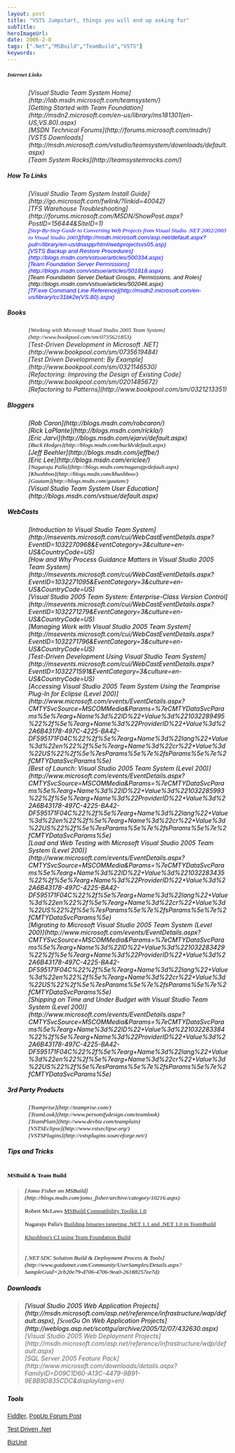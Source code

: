 ```yaml
---
layout: post 
title: "VSTS Jumpstart, things you will end up asking for"
subTitle: 
heroImageUrl: 
date: 2006-2-8
tags: [".Net","MSBuild","TeamBuild","VSTS"]
keywords: 
---
```


##### <SPAN style="FONT-SIZE: 10pt; FONT-FAMILY: Verdana">Internet Links

<ADDRESS class=MsoNormal style="MARGIN: 0in 0in 0pt 0.5in">[Visual Studio Team System Home](http://lab.msdn.microsoft.com/teamsystem/)</ADDRESS>
<ADDRESS class=MsoNormal style="MARGIN: 0in 0in 0pt 0.5in">[Getting Started with Team Foundation](http://msdn2.microsoft.com/en-us/library/ms181301(en-US,VS.80).aspx)</ADDRESS>
<ADDRESS class=MsoNormal style="MARGIN: 0in 0in 0pt 0.5in">[MSDN Technical Forums](http://forums.microsoft.com/msdn/)</ADDRESS>
<ADDRESS class=MsoNormal style="MARGIN: 0in 0in 0pt 0.5in">[VSTS Downloads](http://msdn.microsoft.com/vstudio/teamsystem/downloads/default.aspx)</ADDRESS>
<ADDRESS class=MsoNormal style="MARGIN: 0in 0in 0pt 0.5in">[Team System Rocks](http://teamsystemrocks.com/)<FONT color=#000000></ADDRESS></FONT>

##### How To Links

<ADDRESS class=MsoNormal style="MARGIN: 0in 0in 0pt 0.5in">[Visual Studio Team System Install Guide](http://go.microsoft.com/fwlink/?linkid=40042)</ADDRESS>
<ADDRESS class=MsoNormal style="MARGIN: 0in 0in 0pt 0.5in">[TFS Warehouse Troubleshooting](http://forums.microsoft.com/MSDN/ShowPost.aspx?PostID=156444&SiteID=1)</ADDRESS>
<ADDRESS class=MsoNormal style="MARGIN: 0in 0in 0pt 0.5in"><SPAN style="FONT-SIZE: 10pt; COLOR: blue; FONT-FAMILY: Arial">[<FONT face=Verdana>Step-By-Step Guide to Converting Web Projects from Visual Studio .NET 2002/2003 to Visual Studio 2005</FONT>](http://msdn.microsoft.com/asp.net/default.aspx?pull=/library/en-us/dnaspp/html/webprojectsvs05.asp)</SPAN></ADDRESS>
<ADDRESS class=MsoNormal style="MARGIN: 0in 0in 0pt 0.5in"><SPAN style="FONT-SIZE: 10pt; COLOR: blue; FONT-FAMILY: Arial">[VSTS Backup and Restore Procedures](http://blogs.msdn.com/vstsue/articles/500334.aspx)</SPAN></ADDRESS>
<ADDRESS class=MsoNormal style="MARGIN: 0in 0in 0pt 0.5in"><SPAN style="FONT-SIZE: 10pt; COLOR: blue; FONT-FAMILY: Arial">[Team Foundation&nbsp;Server Permissions](http://blogs.msdn.com/vstsue/articles/501818.aspx)</SPAN></ADDRESS>
<ADDRESS class=MsoNormal style="MARGIN: 0in 0in 0pt 0.5in"><SPAN style="FONT-SIZE: 10pt; COLOR: blue; FONT-FAMILY: Arial"><FONT color=#000000>[Team Foundation Server Default Groups, Permissions, and Roles](http://blogs.msdn.com/vstsue/articles/502046.aspx)</FONT></SPAN></ADDRESS>
<ADDRESS class=MsoNormal style="MARGIN: 0in 0in 0pt 0.5in"><SPAN style="FONT-SIZE: 10pt; COLOR: blue; FONT-FAMILY: Arial">[TF.exe Command Line Reference](http://msdn2.microsoft.com/en-us/library/cc31bk2e(VS.80).aspx)</SPAN></ADDRESS>

##### Books

<ADDRESS class=MsoNormal style="MARGIN: 0in 1in 0pt 0.5in"><SPAN style="FONT-SIZE: 10pt; FONT-FAMILY: Verdana">[Working with Microsoft Visual Studio 2005 Team System](http://www.bookpool.com/sm/0735621853)</SPAN></ADDRESS>
<ADDRESS class=MsoNormal style="MARGIN: 0in 1in 0pt 0.5in"><SPAN style="FONT-SIZE: 10pt; FONT-FAMILY: Verdana"><FONT color=#000000></FONT></ADDRESS>
<ADDRESS class=MsoNormalIndent style="MARGIN: 0in 0in 0pt 0.5in">[Test-Driven Development in Microsoft .NET](http://www.bookpool.com/sm/0735619484)</ADDRESS>
<ADDRESS class=MsoNormalIndent style="MARGIN: 0in 0in 0pt 0.5in">[Test Driven Development: By Example](http://www.bookpool.com/sm/0321146530)</ADDRESS>
<ADDRESS class=MsoNormalIndent style="MARGIN: 0in 0in 0pt 0.5in">[Refactoring: Improving the Design of Existing Code](http://www.bookpool.com/sm/0201485672)</ADDRESS>
<ADDRESS class=MsoNormalIndent style="MARGIN: 0in 0in 0pt 0.5in">[Refactoring to Patterns](http://www.bookpool.com/sm/0321213351)</ADDRESS></SPAN>

##### Bloggers
<FONT color=#000000>
<ADDRESS class=MsoNormal style="MARGIN: 0in 0in 0pt 0.5in">[Rob Caron](http://blogs.msdn.com/robcaron/)</ADDRESS>
<ADDRESS class=MsoNormal style="MARGIN: 0in 0in 0pt 0.5in">[Rick LaPlante](http://blogs.msdn.com/rickla/)</ADDRESS>
<ADDRESS class=MsoNormal style="MARGIN: 0in 0in 0pt 0.5in">[Eric Jarvi](http://blogs.msdn.com/ejarvi/default.aspx)</ADDRESS>
<ADDRESS class=MsoNormal style="MARGIN: 0in 0in 0pt 0.5in"><SPAN style="FONT-SIZE: 10pt; FONT-FAMILY: Verdana"><?xml:namespace prefix = o ns = "urn:schemas-microsoft-com:office:office" /><o:p>[Buck Hodges](http://blogs.msdn.com/buckh/default.aspx)</o:p></SPAN></ADDRESS>
<ADDRESS class=MsoNormal style="MARGIN: 0in 0in 0pt 0.5in">[Jeff Beehler](http://blogs.msdn.com/jeffbe/)</ADDRESS>
<ADDRESS class=MsoNormal style="MARGIN: 0in 0in 0pt 0.5in">[Eric Lee](http://blogs.msdn.com/ericlee/)<SPAN style="FONT-SIZE: 10pt; COLOR: blue; FONT-FAMILY: Arial"><FONT color=#000000><SPAN style="FONT-SIZE: 10pt; FONT-FAMILY: Verdana"><FONT color=#000000><SPAN style="FONT-SIZE: 10pt; FONT-FAMILY: Verdana"><SPAN style="FONT-SIZE: 10pt; COLOR: blue; FONT-FAMILY: Arial"><FONT color=#000000><SPAN style="FONT-SIZE: 10pt; FONT-FAMILY: Verdana"><FONT color=#000000><SPAN style="FONT-SIZE: 10pt; FONT-FAMILY: Verdana"></SPAN></FONT></SPAN></FONT></SPAN></SPAN></FONT></SPAN></FONT></SPAN></ADDRESS>
<ADDRESS class=MsoNormal style="MARGIN: 0in 0in 0pt 0.5in"><SPAN style="FONT-SIZE: 10pt; COLOR: blue; FONT-FAMILY: Arial"><FONT color=#000000><SPAN style="FONT-SIZE: 10pt; FONT-FAMILY: Verdana"><FONT color=#000000><SPAN style="FONT-SIZE: 10pt; FONT-FAMILY: Verdana"><SPAN style="FONT-SIZE: 10pt; COLOR: blue; FONT-FAMILY: Arial"><FONT color=#000000><SPAN style="FONT-SIZE: 10pt; FONT-FAMILY: Verdana"><FONT color=#000000><SPAN style="FONT-SIZE: 10pt; FONT-FAMILY: Verdana">[Nagaraju Palla](http://blogs.msdn.com/nagarajp/default.aspx)</SPAN></FONT></SPAN></FONT></SPAN></SPAN></FONT></SPAN></FONT></SPAN><SPAN style="FONT-SIZE: 10pt; COLOR: blue; FONT-FAMILY: Arial"><FONT color=#000000><SPAN style="FONT-SIZE: 10pt; FONT-FAMILY: Verdana"><FONT color=#000000><SPAN style="FONT-SIZE: 10pt; FONT-FAMILY: Verdana"><SPAN style="FONT-SIZE: 10pt; COLOR: blue; FONT-FAMILY: Arial"><FONT color=#000000><SPAN style="FONT-SIZE: 10pt; FONT-FAMILY: Verdana"><FONT color=#000000><SPAN style="FONT-SIZE: 10pt; FONT-FAMILY: Verdana"></SPAN></FONT></SPAN></FONT></SPAN></SPAN></FONT></SPAN></FONT></SPAN></ADDRESS>
<ADDRESS class=MsoNormal style="MARGIN: 0in 0in 0pt 0.5in"><SPAN style="FONT-SIZE: 10pt; COLOR: blue; FONT-FAMILY: Arial"><FONT color=#000000><SPAN style="FONT-SIZE: 10pt; FONT-FAMILY: Verdana"><FONT color=#000000><SPAN style="FONT-SIZE: 10pt; FONT-FAMILY: Verdana"><SPAN style="FONT-SIZE: 10pt; COLOR: blue; FONT-FAMILY: Arial"><FONT color=#000000><SPAN style="FONT-SIZE: 10pt; FONT-FAMILY: Verdana"><FONT color=#000000><SPAN style="FONT-SIZE: 10pt; FONT-FAMILY: Verdana">[Khushboo](http://blogs.msdn.com/khushboo/)</SPAN></FONT></SPAN></FONT></SPAN></SPAN></FONT></SPAN></FONT></SPAN></ADDRESS>
<ADDRESS class=MsoNormal style="MARGIN: 0in 0in 0pt 0.5in"><SPAN style="FONT-SIZE: 10pt; COLOR: blue; FONT-FAMILY: Arial"><FONT color=#000000><SPAN style="FONT-SIZE: 10pt; FONT-FAMILY: Verdana"><FONT color=#000000><SPAN style="FONT-SIZE: 10pt; FONT-FAMILY: Verdana"><SPAN style="FONT-SIZE: 10pt; COLOR: blue; FONT-FAMILY: Arial"><FONT color=#000000><SPAN style="FONT-SIZE: 10pt; FONT-FAMILY: Verdana"><FONT color=#000000><SPAN style="FONT-SIZE: 10pt; FONT-FAMILY: Verdana"></SPAN></FONT></SPAN></FONT></SPAN></SPAN></FONT></SPAN></FONT></SPAN><SPAN style="FONT-SIZE: 10pt; COLOR: blue; FONT-FAMILY: Arial"><FONT color=#000000><SPAN style="FONT-SIZE: 10pt; FONT-FAMILY: Verdana"><FONT color=#000000><SPAN style="FONT-SIZE: 10pt; FONT-FAMILY: Verdana"><SPAN style="FONT-SIZE: 10pt; COLOR: blue; FONT-FAMILY: Arial"><FONT color=#000000><SPAN style="FONT-SIZE: 10pt; FONT-FAMILY: Verdana"><FONT color=#000000><SPAN style="FONT-SIZE: 10pt; FONT-FAMILY: Verdana">[Gautam](http://blogs.msdn.com/gautam/)</SPAN></FONT></SPAN></FONT></SPAN></SPAN></FONT></SPAN></FONT></SPAN></ADDRESS>
<ADDRESS class=MsoNormal style="MARGIN: 0in 0in 0pt 0.5in"><SPAN style="FONT-SIZE: 10pt; COLOR: blue; FONT-FAMILY: Arial"><FONT color=#000000><SPAN style="FONT-SIZE: 10pt; FONT-FAMILY: Verdana"><FONT color=#000000><SPAN style="FONT-SIZE: 10pt; FONT-FAMILY: Verdana"><SPAN style="FONT-SIZE: 10pt; COLOR: blue; FONT-FAMILY: Arial"><FONT color=#000000><SPAN style="FONT-SIZE: 10pt; FONT-FAMILY: Verdana"><FONT color=#000000><SPAN style="FONT-SIZE: 10pt; FONT-FAMILY: Verdana"></SPAN></FONT></SPAN></FONT></SPAN></SPAN></FONT></SPAN></FONT></SPAN>[Visual Studio Team System User Education](http://blogs.msdn.com/vstsue/default.aspx)</FONT></ADDRESS>

##### WebCasts<FONT color=#000000>

<ADDRESS class=MsoNormal style="MARGIN: 0in 0in 0pt 0.5in">[Introduction to Visual Studio Team System](http://msevents.microsoft.com/cui/WebCastEventDetails.aspx?EventID=1032270968&EventCategory=3&culture=en-US&CountryCode=US)</ADDRESS>
<ADDRESS class=MsoNormal style="MARGIN: 0in 0in 0pt 0.5in">[How and Why Process Guidance Matters in Visual Studio 2005 Team System](http://msevents.microsoft.com/cui/WebCastEventDetails.aspx?EventID=1032271095&EventCategory=3&culture=en-US&CountryCode=US)</ADDRESS>
<ADDRESS class=MsoNormal style="MARGIN: 0in 0in 0pt 0.5in">[Visual Studio 2005 Team System: Enterprise-Class Version Control](http://msevents.microsoft.com/cui/WebCastEventDetails.aspx?EventID=1032271279&EventCategory=3&culture=en-US&CountryCode=US)</ADDRESS>
<ADDRESS class=MsoNormal style="MARGIN: 0in 0in 0pt 0.5in">[Managing Work with Visual Studio 2005 Team System](http://msevents.microsoft.com/cui/WebCastEventDetails.aspx?EventID=1032271796&EventCategory=3&culture=en-US&CountryCode=US)</ADDRESS>
<ADDRESS class=MsoNormal style="MARGIN: 0in 0in 0pt 0.5in">[Test-Driven Development Using Visual Studio Team System](http://msevents.microsoft.com/cui/WebCastEventDetails.aspx?EventID=1032271591&EventCategory=3&culture=en-US&CountryCode=US)</ADDRESS>
<ADDRESS class=MsoNormal style="MARGIN: 0in 0in 0pt 0.5in">[Accessing Visual Studio 2005 Team System Using the Teamprise Plug-In for Eclipse (Level 200)](http://www.microsoft.com/events/EventDetails.aspx?CMTYSvcSource=MSCOMMedia&Params=%7eCMTYDataSvcParams%5e%7earg+Name%3d%22ID%22+Value%3d%221032289495%22%2f%5e%7earg+Name%3d%22ProviderID%22+Value%3d%22A6B43178-497C-4225-BA42-DF595171F04C%22%2f%5e%7earg+Name%3d%22lang%22+Value%3d%22en%22%2f%5e%7earg+Name%3d%22cr%22+Value%3d%22US%22%2f%5e%7esParams%5e%7e%2fsParams%5e%7e%2fCMTYDataSvcParams%5e) </ADDRESS>
<ADDRESS class=MsoNormal style="MARGIN: 0in 0in 0pt 0.5in">[Best of Launch: Visual Studio 2005 Team System (Level 200)](http://www.microsoft.com/events/EventDetails.aspx?CMTYSvcSource=MSCOMMedia&Params=%7eCMTYDataSvcParams%5e%7earg+Name%3d%22ID%22+Value%3d%221032285993%22%2f%5e%7earg+Name%3d%22ProviderID%22+Value%3d%22A6B43178-497C-4225-BA42-DF595171F04C%22%2f%5e%7earg+Name%3d%22lang%22+Value%3d%22en%22%2f%5e%7earg+Name%3d%22cr%22+Value%3d%22US%22%2f%5e%7esParams%5e%7e%2fsParams%5e%7e%2fCMTYDataSvcParams%5e) </ADDRESS>
<ADDRESS class=MsoNormal style="MARGIN: 0in 0in 0pt 0.5in">[Load and Web Testing with Microsoft Visual Studio 2005 Team System (Level 200)](http://www.microsoft.com/events/EventDetails.aspx?CMTYSvcSource=MSCOMMedia&Params=%7eCMTYDataSvcParams%5e%7earg+Name%3d%22ID%22+Value%3d%221032283435%22%2f%5e%7earg+Name%3d%22ProviderID%22+Value%3d%22A6B43178-497C-4225-BA42-DF595171F04C%22%2f%5e%7earg+Name%3d%22lang%22+Value%3d%22en%22%2f%5e%7earg+Name%3d%22cr%22+Value%3d%22US%22%2f%5e%7esParams%5e%7e%2fsParams%5e%7e%2fCMTYDataSvcParams%5e) </ADDRESS>
<ADDRESS class=MsoNormal style="MARGIN: 0in 0in 0pt 0.5in">[Migrating to Microsoft Visual Studio 2005 Team System (Level 200)](http://www.microsoft.com/events/EventDetails.aspx?CMTYSvcSource=MSCOMMedia&Params=%7eCMTYDataSvcParams%5e%7earg+Name%3d%22ID%22+Value%3d%221032283429%22%2f%5e%7earg+Name%3d%22ProviderID%22+Value%3d%22A6B43178-497C-4225-BA42-DF595171F04C%22%2f%5e%7earg+Name%3d%22lang%22+Value%3d%22en%22%2f%5e%7earg+Name%3d%22cr%22+Value%3d%22US%22%2f%5e%7esParams%5e%7e%2fsParams%5e%7e%2fCMTYDataSvcParams%5e) </ADDRESS>
<ADDRESS class=MsoNormal style="MARGIN: 0in 0in 0pt 0.5in">[Shipping on Time and Under Budget with Visual Studio Team System (Level 200)](http://www.microsoft.com/events/EventDetails.aspx?CMTYSvcSource=MSCOMMedia&Params=%7eCMTYDataSvcParams%5e%7earg+Name%3d%22ID%22+Value%3d%221032283384%22%2f%5e%7earg+Name%3d%22ProviderID%22+Value%3d%22A6B43178-497C-4225-BA42-DF595171F04C%22%2f%5e%7earg+Name%3d%22lang%22+Value%3d%22en%22%2f%5e%7earg+Name%3d%22cr%22+Value%3d%22US%22%2f%5e%7esParams%5e%7e%2fsParams%5e%7e%2fCMTYDataSvcParams%5e)</FONT></ADDRESS>

##### 3rd Party Products
<FONT color=#000000>
<ADDRESS class=MsoNormal style="MARGIN: 0in 1in 0pt 0.5in"><SPAN style="FONT-SIZE: 10pt; FONT-FAMILY: Verdana"><SPAN style="FONT-SIZE: 10pt; FONT-FAMILY: Verdana">[Teamprise](http://teamprise.com/)</SPAN></SPAN></ADDRESS>
<ADDRESS class=MsoNormal style="MARGIN: 0in 1in 0pt 0.5in"><SPAN style="FONT-SIZE: 10pt; FONT-FAMILY: Verdana">[TeamLook](http://www.personifydesign.com/teamlook)</SPAN></ADDRESS>
<ADDRESS class=MsoNormal style="MARGIN: 0in 1in 0pt 0.5in"><SPAN style="FONT-SIZE: 10pt; FONT-FAMILY: Verdana">[TeamPlain](http://www.devbiz.com/teamplain)</SPAN></ADDRESS>
<ADDRESS class=MsoNormal style="MARGIN: 0in 1in 0pt 0.5in"><SPAN style="FONT-SIZE: 10pt; FONT-FAMILY: Verdana">[VSTSEclipse](http://www.vstseclipse.org/)&nbsp;</SPAN><SPAN style="FONT-SIZE: 10pt; FONT-FAMILY: Verdana"><FONT color=#0000ff> <o:p></o:p></FONT></SPAN></ADDRESS>
<ADDRESS class=MsoNormal style="MARGIN: 0in 1in 0pt 0.5in"><SPAN style="FONT-SIZE: 10pt; FONT-FAMILY: Verdana">[VSTSPlugins](http://vstsplugins.sourceforge.net/)</SPAN></FONT></ADDRESS>

##### Tips and Tricks

<SPAN style="FONT-SIZE: 10pt; FONT-FAMILY: Verdana"><FONT color=#000000><SPAN style="FONT-SIZE: 10pt; FONT-FAMILY: Verdana"><FONT color=#000000>

# </FONT></FONT></FONT></SPAN></SPAN><FONT color=#000000><SPAN style="FONT-SIZE: 10pt; FONT-FAMILY: Verdana"><FONT color=#000000><SPAN style="FONT-SIZE: 10pt; FONT-FAMILY: Verdana"><FONT color=#000000>MSBuild&nbsp;& Team Build</FONT></SPAN></FONT></SPAN>
<SPAN style="FONT-SIZE: 10pt; FONT-FAMILY: Verdana"><FONT color=#000000><SPAN style="FONT-SIZE: 10pt; FONT-FAMILY: Verdana">
> <ADDRESS class=MsoNormal style="MARGIN: 0in 0in 0pt"><SPAN style="FONT-SIZE: 10pt; COLOR: blue; FONT-FAMILY: Arial"><FONT face=Verdana color=#000000>[Jomo Fisher on MSBuild](http://blogs.msdn.com/jomo_fisher/archive/category/10216.aspx)</FONT></SPAN></ADDRESS>> 
> 
> <SPAN style="FONT-SIZE: 10pt; COLOR: blue; FONT-FAMILY: Arial"><SPAN style="FONT-SIZE: 10pt; COLOR: blue; FONT-FAMILY: Arial"><FONT color=#800080><SPAN style="FONT-SIZE: 10pt; COLOR: blue; FONT-FAMILY: Arial"><FONT color=#000000>> 
> 
> <SPAN style="FONT-SIZE: 10pt; COLOR: blue; FONT-FAMILY: Arial"><FONT color=#800080><SPAN style="FONT-SIZE: 10pt; COLOR: blue; FONT-FAMILY: Arial"><FONT face=Verdana color=#000000>Robert McLaws&nbsp;</FONT></SPAN>[<FONT face=Verdana>MSBuild Compatibility Toolkit 1.0</FONT>](http://weblogs.asp.net/rmclaws/archive/0001/01/01/237179.aspx)</FONT></SPAN>
> 
> <SPAN style="FONT-SIZE: 10pt; COLOR: blue; FONT-FAMILY: Arial"><FONT color=#800080><SPAN style="FONT-SIZE: 10pt; COLOR: blue; FONT-FAMILY: Arial"><FONT color=#000000><SPAN style="FONT-SIZE: 10pt; FONT-FAMILY: Verdana"><FONT color=#000000><SPAN style="FONT-SIZE: 10pt; FONT-FAMILY: Verdana">Nagaraju Palla's [Building binaries targeting .NET 1.1 and .NET 1.0 in TeamBuild](http://blogs.msdn.com/nagarajp/archive/2005/10/26/485368.aspx)</SPAN></FONT></SPAN></FONT></SPAN></FONT></SPAN>
> 
> <SPAN style="FONT-SIZE: 10pt; COLOR: blue; FONT-FAMILY: Arial"><FONT color=#800080><SPAN style="FONT-SIZE: 10pt; COLOR: blue; FONT-FAMILY: Arial"><FONT color=#000000><SPAN style="FONT-SIZE: 10pt; FONT-FAMILY: Verdana"><FONT color=#000000><SPAN style="FONT-SIZE: 10pt; FONT-FAMILY: Verdana">[Khushboo's CI using Team&nbsp;Foundation&nbsp;Build](http://msdn.microsoft.com/library/default.asp?url=/library/en-us/dnvs05/html/ConIntTmFndBld.asp)&nbsp;</SPAN></FONT></SPAN></FONT></SPAN></FONT></SPAN>
> 
> <ADDRESS class=MsoNormal style="MARGIN: 0in 0in 0pt"><SPAN style="FONT-SIZE: 10pt; COLOR: blue; FONT-FAMILY: Arial"><FONT color=#800080><SPAN style="FONT-SIZE: 10pt; COLOR: blue; FONT-FAMILY: Arial"><FONT color=#000000><SPAN style="FONT-SIZE: 10pt; FONT-FAMILY: Verdana"><FONT face=Verdana color=#000000><SPAN style="FONT-SIZE: 10pt; FONT-FAMILY: Verdana"></SPAN></FONT></SPAN></FONT></SPAN></FONT></SPAN>&nbsp;</ADDRESS>> 
> <ADDRESS class=MsoNormal style="MARGIN: 0in 0in 0pt"><SPAN style="FONT-SIZE: 10pt; COLOR: blue; FONT-FAMILY: Arial"><FONT face=Verdana color=#000000>[.NET SDC Solution Build & Deployment Process & Tools](http://www.gotdotnet.com/Community/UserSamples/Details.aspx?SampleGuid=2cb20e79-d706-4706-9ea0-26188257ee7d)</FONT></SPAN></FONT></SPAN></FONT></SPAN></SPAN></SPAN></FONT></SPAN></FONT><FONT color=#000000></ADDRESS></FONT>

##### Downloads

> <ADDRESS><FONT color=#000000>[Visual Studio 2005 Web Application Projects](http://msdn.microsoft.com/asp.net/reference/infrastructure/wap/default.aspx), [<SPAN style="FONT-FAMILY: Verdana">Scott</SPAN>Gu On Web Application Projects](http://weblogs.asp.net/scottgu/archive/2005/12/07/432630.aspx)</FONT></ADDRESS>> 
> <ADDRESS>[Visual Studio 2005 Web Deployment Projects](http://msdn.microsoft.com/asp.net/reference/infrastructure/wdp/default.aspx)</ADDRESS>> 
> <ADDRESS>[SQL Server 2005 Feature Pack](http://www.microsoft.com/downloads/details.aspx?FamilyID=D09C1D60-A13C-4479-9B91-9E8B9D835CDC&displaylang=en)</ADDRESS>

##### 

##### Tools

<FONT face=Arial><FONT color=#000000>[Fiddler](http://www.fiddlertool.com/fiddler),&nbsp;[PopUp Forum Post](http://forums.microsoft.com/MSDN/ShowPost.aspx?PostID=68496&SiteID=1)</FONT></FONT>

<FONT face=Arial color=#000000>[Test Driven .Net](http://testdriven.net/)</FONT></A>

<FONT face=Arial color=#000000>[BizUnit](http://www.gotdotnet.com/workspaces/workspace.aspx?id=85ef830b-5903-4872-8071-4d4123a5553b)</FONT></SPAN>
